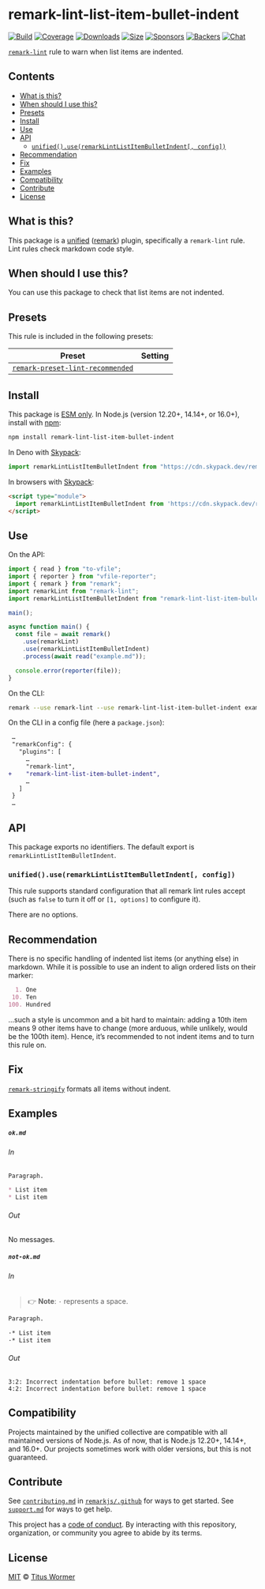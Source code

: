 <!--This file is generated-->

# remark-lint-list-item-bullet-indent

[![Build][build-badge]][build] [![Coverage][coverage-badge]][coverage]
[![Downloads][downloads-badge]][downloads] [![Size][size-badge]][size]
[![Sponsors][sponsors-badge]][collective]
[![Backers][backers-badge]][collective] [![Chat][chat-badge]][chat]

[`remark-lint`][mono] rule to warn when list items are indented.

## Contents

- [What is this?](#what-is-this)
- [When should I use this?](#when-should-i-use-this)
- [Presets](#presets)
- [Install](#install)
- [Use](#use)
- [API](#api)
  - [`unified().use(remarkLintListItemBulletIndent[, config])`](#unifieduseremarklintlistitembulletindent-config)
- [Recommendation](#recommendation)
- [Fix](#fix)
- [Examples](#examples)
- [Compatibility](#compatibility)
- [Contribute](#contribute)
- [License](#license)

## What is this?

This package is a [unified][unified] ([remark][remark]) plugin, specifically a
`remark-lint` rule. Lint rules check markdown code style.

## When should I use this?

You can use this package to check that list items are not indented.

## Presets

This rule is included in the following presets:

| Preset                                                                                                                        | Setting |
| ----------------------------------------------------------------------------------------------------------------------------- | ------- |
| [`remark-preset-lint-recommended`](https://github.com/remarkjs/remark-lint/tree/main/packages/remark-preset-lint-recommended) |         |

## Install

This package is [ESM only][esm]. In Node.js (version 12.20+, 14.14+, or 16.0+),
install with [npm][npm]:

```sh
npm install remark-lint-list-item-bullet-indent
```

In Deno with [Skypack][Skypack]:

```js
import remarkLintListItemBulletIndent from "https://cdn.skypack.dev/remark-lint-list-item-bullet-indent@4?dts";
```

In browsers with [Skypack][Skypack]:

```html
<script type="module">
  import remarkLintListItemBulletIndent from 'https://cdn.skypack.dev/remark-lint-list-item-bullet-indent@4?min'
</script>
```

## Use

On the API:

```js
import { read } from "to-vfile";
import { reporter } from "vfile-reporter";
import { remark } from "remark";
import remarkLint from "remark-lint";
import remarkLintListItemBulletIndent from "remark-lint-list-item-bullet-indent";

main();

async function main() {
  const file = await remark()
    .use(remarkLint)
    .use(remarkLintListItemBulletIndent)
    .process(await read("example.md"));

  console.error(reporter(file));
}
```

On the CLI:

```sh
remark --use remark-lint --use remark-lint-list-item-bullet-indent example.md
```

On the CLI in a config file (here a `package.json`):

```diff
 …
 "remarkConfig": {
   "plugins": [
     …
     "remark-lint",
+    "remark-lint-list-item-bullet-indent",
     …
   ]
 }
 …
```

## API

This package exports no identifiers. The default export is
`remarkLintListItemBulletIndent`.

### `unified().use(remarkLintListItemBulletIndent[, config])`

This rule supports standard configuration that all remark lint rules accept
(such as `false` to turn it off or `[1, options]` to configure it).

There are no options.

## Recommendation

There is no specific handling of indented list items (or anything else) in
markdown. While it is possible to use an indent to align ordered lists on their
marker:

```markdown
  1. One
 10. Ten
100. Hundred
```

…such a style is uncommon and a bit hard to maintain: adding a 10th item means 9
other items have to change (more arduous, while unlikely, would be the 100th
item). Hence, it’s recommended to not indent items and to turn this rule on.

## Fix

[`remark-stringify`](https://github.com/remarkjs/remark/tree/main/packages/remark-stringify)
formats all items without indent.

## Examples

##### `ok.md`

###### In

```markdown
Paragraph.

* List item
* List item
```

###### Out

No messages.

##### `not-ok.md`

###### In

> 👉 **Note**: `·` represents a space.

```markdown
Paragraph.

·* List item
·* List item
```

###### Out

```text
3:2: Incorrect indentation before bullet: remove 1 space
4:2: Incorrect indentation before bullet: remove 1 space
```

## Compatibility

Projects maintained by the unified collective are compatible with all maintained
versions of Node.js. As of now, that is Node.js 12.20+, 14.14+, and 16.0+. Our
projects sometimes work with older versions, but this is not guaranteed.

## Contribute

See [`contributing.md`][contributing] in [`remarkjs/.github`][health] for ways
to get started. See [`support.md`][support] for ways to get help.

This project has a [code of conduct][coc]. By interacting with this repository,
organization, or community you agree to abide by its terms.

## License

[MIT][license] © [Titus Wormer][author]

[build-badge]: https://github.com/remarkjs/remark-lint/workflows/main/badge.svg
[build]: https://github.com/remarkjs/remark-lint/actions
[coverage-badge]: https://img.shields.io/codecov/c/github/remarkjs/remark-lint.svg
[coverage]: https://codecov.io/github/remarkjs/remark-lint
[downloads-badge]: https://img.shields.io/npm/dm/remark-lint-list-item-bullet-indent.svg
[downloads]: https://www.npmjs.com/package/remark-lint-list-item-bullet-indent
[size-badge]: https://img.shields.io/bundlephobia/minzip/remark-lint-list-item-bullet-indent.svg
[size]: https://bundlephobia.com/result?p=remark-lint-list-item-bullet-indent
[sponsors-badge]: https://opencollective.com/unified/sponsors/badge.svg
[backers-badge]: https://opencollective.com/unified/backers/badge.svg
[collective]: https://opencollective.com/unified
[chat-badge]: https://img.shields.io/badge/chat-discussions-success.svg
[chat]: https://github.com/remarkjs/remark/discussions
[unified]: https://github.com/unifiedjs/unified
[remark]: https://github.com/remarkjs/remark
[mono]: https://github.com/remarkjs/remark-lint
[esm]: https://gist.github.com/sindresorhus/a39789f98801d908bbc7ff3ecc99d99c
[skypack]: https://www.skypack.dev
[npm]: https://docs.npmjs.com/cli/install
[health]: https://github.com/remarkjs/.github
[contributing]: https://github.com/remarkjs/.github/blob/main/contributing.md
[support]: https://github.com/remarkjs/.github/blob/main/support.md
[coc]: https://github.com/remarkjs/.github/blob/main/code-of-conduct.md
[license]: https://github.com/remarkjs/remark-lint/blob/main/license
[author]: https://wooorm.com
